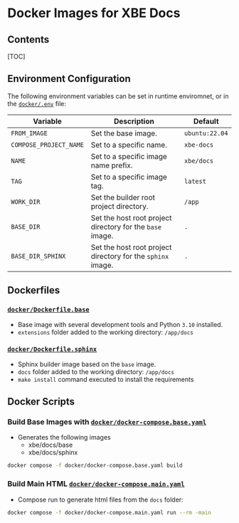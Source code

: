 # Docker Images for XBE Docs

## Contents

[TOC]

## Environment Configuration

The following environment variables can be set in runtime enviromnet, or in the [`docker/.env`](.env) file:

| Variable            | Description                                             | Default         |
|---------------------|---------------------------------------------------------|-----------------|
| `FROM_IMAGE`        | Set the base image.                                      | `ubuntu:22.04`  |
| `COMPOSE_PROJECT_NAME` | Set to a specific name.                                | `xbe-docs`      |
| `NAME`              | Set to a specific image name prefix.                     | `xbe/docs`      |
| `TAG`               | Set to a specific image tag.                             | `latest`        |
| `WORK_DIR`          | Set the builder root project directory.                  | `/app`          |
| `BASE_DIR`          | Set the host root project directory for the `base` image.| `.`             |
| `BASE_DIR_SPHINX`   | Set the host root project directory for the `sphinx` image.| `.`             |

## Dockerfiles

### [`docker/Dockerfile.base`](Dockerfile.base)

- Base image with several development tools and Python `3.10` installed.
- `extensions` folder added to the working directory: `/app/docs`

### [`docker/Dockerfile.sphinx`](Dockerfile.sphinx)

- Sphinx builder image based on the `base` image.
- `docs` folder added to the working directory: `/app/docs`
- `make install` command executed to install the requirements

## Docker Scripts

### Build Base Images with  [`docker/docker-compose.base.yaml`](docker-compose.base.yaml)

- Generates the following images
  - xbe/docs/base
  - xbe/docs/sphinx

```bash
docker compose -f docker/docker-compose.base.yaml build
```

### Build Main HTML [`docker/docker-compose.main.yaml`](docker-compose.main.yaml)

- Compose run to generate html files from the `docs` folder:

```bash
docker compose -f docker/docker-compose.main.yaml run --rm -main
```
